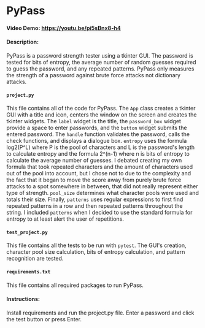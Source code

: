 # PyPass
#### Video Demo:  <https://youtu.be/pi5sBnx8-h4>
#### Description:
PyPass is a password strength tester using a tkinter GUI.
The password is tested for bits of entropy, the average number of random guesses required to guess the password,
and any repeated patterns.  PyPass only measures the strength of a password against brute force attacks not dictionary attacks.

#### `project.py`
This file contains all of the code for PyPass.  The `App` class creates a tkinter GUI with a title and icon, centers the window
on the screen and creates the tkinter widgets.  The `label` widget is the title, the `password_box` widget provide a space to enter
passwords, and the `button` widget submits the entered password.  The `handle` function validates the password, calls the check functions,
and displays a dialogue box.  `entropy` uses the formula log2(P^L) where P is the pool of characters and L is the password's length to
calculate entropy and the formula 2^(n-1) where n is bits of entropy to calculate the average number of guesses.  I debated creating my own
formula that took repeated characters and the amount of characters used out of the pool into account, but I chose not to due to the complexity
and the fact that it began to move the score away from purely brute force attacks to a spot somewhere in between, that did not really represent
either type of strength.  `pool_size` determines what character pools were used and totals their size.  Finally, `patterns` uses regular expressions to first find repeated patterns in a row and then repeated patterns throughout the string.  I included `patterns` when I
decided to use the standard formula for entropy to at least alert the user of repetitions.

#### `test_project.py`
This file contains all the tests to be run with `pytest`.  The GUI's creation, character pool size calculation, bits of entropy
calculation, and pattern recognition are tested.

#### `requirements.txt`
This file contains all required packages to run PyPass.

#### Instructions:
Install requirements and run the project.py file.  Enter a password and click the test button or press Enter.